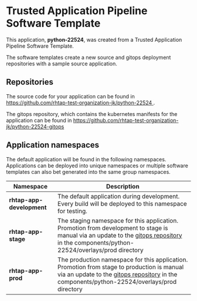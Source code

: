# Trusted Application Pipeline Software Template

This application, **python-22524**, was created from a Trusted Application Pipeline Software Template.

The software templates create a new source and gitops deployment repositories with a sample source application. 

## Repositories

The source code for your application can be found in [https://github.com/rhtap-test-organization-jk/python-22524 ](https://github.com/rhtap-test-organization-jk/python-22524 ).
 
The gitops repository, which contains the kubernetes manifests for the application can be found in 
[https://github.com/rhtap-test-organization-jk/python-22524-gitops ](https://github.com/rhtap-test-organization-jk/python-22524-gitops ) 

## Application namespaces 

The default application will be found in the following namespaces. Applications can be deployed into unique namespaces or multiple software templates can also bet generated into the same group namespaces.  

|  Namespace   |  Description   |  
| -------- | -------- |   
| **rhtap-app-development** | The default application during development. Every build will be deployed to this namespace for testing. | 
| **rhtap-app-stage** | The staging namespace for this application. Promotion from development to stage is manual via an update to the [gitops repository](https://github.com/rhtap-test-organization-jk/python-22524-gitops ) in the components/python-22524/overlays/prod directory |  
| **rhtap-app-prod** | The production namespace for this application. Promotion from stage to production is manual via an update to the [gitops repository](https://github.com/rhtap-test-organization-jk/python-22524-gitops ) in the components/python-22524/overlays/prod directory | 